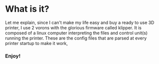 # What is it?
Let me explain, since I can't make my life easy and buy a ready to use 3D printer, I use 2 vorons with the glorious firmware called klipper. It is composed of a linux computer interpreting the files and control unit(s) running the printer. These are the config files that are parsed at every printer startup to make it work,

### Enjoy!
